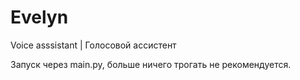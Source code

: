 # Evelyn
Voice asssistant | Голосовой ассистент

Запуск через main.py, больше ничего трогать не рекомендуется.
